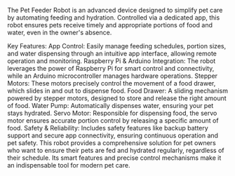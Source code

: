 The Pet Feeder Robot is an advanced device designed to simplify pet care by automating feeding and hydration. Controlled via a dedicated app, this robot ensures pets receive timely and appropriate portions of food and water, even in the owner's absence.

Key Features:
App Control: Easily manage feeding schedules, portion sizes, and water dispensing through an intuitive app interface, allowing remote operation and monitoring.
Raspberry Pi & Arduino Integration: The robot leverages the power of Raspberry Pi for smart control and connectivity, while an Arduino microcontroller manages hardware operations.
Stepper Motors: These motors precisely control the movement of a food drawer, which slides in and out to dispense food.
Food Drawer: A sliding mechanism powered by stepper motors, designed to store and release the right amount of food.
Water Pump: Automatically dispenses water, ensuring your pet stays hydrated.
Servo Motor: Responsible for dispensing food, the servo motor ensures accurate portion control by releasing a specific amount of food.
Safety & Reliability: Includes safety features like backup battery support and secure app connectivity, ensuring continuous operation and pet safety.
This robot provides a comprehensive solution for pet owners who want to ensure their pets are fed and hydrated regularly, regardless of their schedule. Its smart features and precise control mechanisms make it an indispensable tool for modern pet care.
